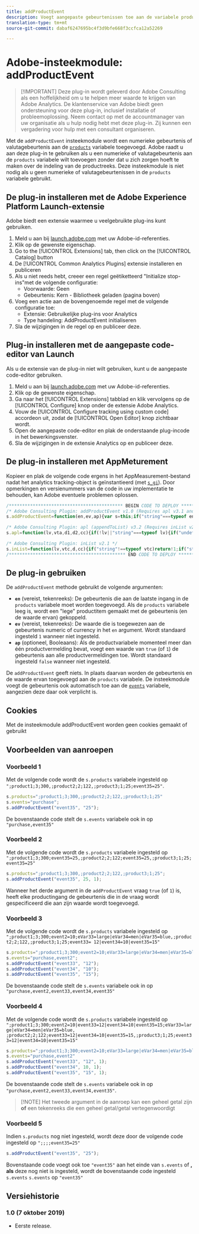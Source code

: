 ```yaml
---
title: addProductEvent
description: Voegt aangepaste gebeurtenissen toe aan de variabele producten en gebeurtenissen.
translation-type: tm+mt
source-git-commit: dabaf6247695bc4f3d9bfe668f3ccfca12a52269

---
```



# Adobe-insteekmodule: addProductEvent

>[!IMPORTANT] Deze plug-in wordt geleverd door Adobe Consulting als een hoffelijkheid om u te helpen meer waarde te krijgen van Adobe Analytics. De klantenservice van Adobe biedt geen ondersteuning voor deze plug-in, inclusief installatie of probleemoplossing. Neem contact op met de accountmanager van uw organisatie als u hulp nodig hebt met deze plug-in. Zij kunnen een vergadering voor hulp met een consultant organiseren.

Met de `addProductEvent` insteekmodule wordt een numerieke gebeurtenis of valutagebeurtenis aan de [`products`](../page-vars/products.md) variabele toegevoegd. Adobe raadt u aan deze plug-in te gebruiken als u een numerieke of valutagebeurtenis aan de `products` variabele wilt toevoegen zonder dat u zich zorgen hoeft te maken over de indeling van de productreeks. Deze insteekmodule is niet nodig als u geen numerieke of valutagebeurtenissen in de `products` variabele gebruikt.

## De plug-in installeren met de Adobe Experience Platform Launch-extensie

Adobe biedt een extensie waarmee u veelgebruikte plug-ins kunt gebruiken.

1. Meld u aan bij [launch.adobe.com](https://launch.adobe.com) met uw Adobe-id-referenties.
1. Klik op de gewenste eigenschap.
1. Go to the [!UICONTROL Extensions] tab, then click on the [!UICONTROL Catalog] button
1. De [!UICONTROL Common Analytics Plugins] extensie installeren en publiceren
1. Als u niet reeds hebt, creeer een regel geëtiketteerd &quot;Initialize stop-ins&quot;met de volgende configuratie:
   * Voorwaarde: Geen
   * Gebeurtenis: Kern - Bibliotheek geladen (pagina boven)
1. Voeg een actie aan de bovengenoemde regel met de volgende configuratie toe:
   * Extensie: Gebruikelijke plug-ins voor Analytics
   * Type handeling: AddProductEvent initialiseren
1. Sla de wijzigingen in de regel op en publiceer deze.

## Plug-in installeren met de aangepaste code-editor van Launch

Als u de extensie van de plug-in niet wilt gebruiken, kunt u de aangepaste code-editor gebruiken.

1. Meld u aan bij [launch.adobe.com](https://launch.adobe.com) met uw Adobe-id-referenties.
1. Klik op de gewenste eigenschap.
1. Ga naar het [!UICONTROL Extensions] tabblad en klik vervolgens op de [!UICONTROL Configure] knop onder de extensie Adobe Analytics.
1. Vouw de [!UICONTROL Configure tracking using custom code] accordeon uit, zodat de [!UICONTROL Open Editor] knop zichtbaar wordt.
1. Open de aangepaste code-editor en plak de onderstaande plug-incode in het bewerkingsvenster.
1. Sla de wijzigingen in de extensie Analytics op en publiceer deze.

## De plug-in installeren met AppMeturement

Kopieer en plak de volgende code ergens in het AppMeasurement-bestand nadat het analytics tracking-object is geïnstantieerd (met [`s_gi`](../functions/s-gi.md)). Door opmerkingen en versienummers van de code in uw implementatie te behouden, kan Adobe eventuele problemen oplossen.

```js
/******************************************* BEGIN CODE TO DEPLOY *******************************************/
/* Adobe Consulting Plugin: addProductEvent v1.0 (Requires apl v3.1 and inList v2.0+ plug-ins) */
s.addProductEvent=function(en,ev,ap){var s=this;if("string"===typeof en)if(ev=isNaN(ev)?"1":String(ev),ap=ap||!1,s.events= s.apl(s.events,en),s.products){var e=s.products.split(",");ap=ap?0:e.length-1;for(var a;ap<e.length;ap++)a=e[ap].split(";") ,a[4]&&a[4].includes("event")?a[4]=a[4]+"|"+en+"="+ev:a[5]?a[4]=en+"="+ev:a[4]||(a[3]||(a[3]=""),a[2]||(a[2]=""),a[1]||(a[1]=""),a[4]=en+"="+ev),e[ap]=a.join(";");s.products=e.join(",")}else s.products=";;;;"+en+"="+ev};

/* Adobe Consulting Plugin: apl (appendToList) v3.2 (Requires inList v2.0 or higher) */
s.apl=function(lv,vta,d1,d2,cc){if(!lv||"string"===typeof lv){if("undefined"===typeof this.inList||"string"!==typeof vta||""===vta)return lv;d1=d1||",";d2=d2||d1;1==d2&&(d2=d1,cc||(cc=1));2==d2&&1!=cc&&(d2=d1);vta=vta.split(",");for(var g=vta.length,e=0;e<g;e++)this.inList(lv,vta[e],d1,cc)||(lv=lv?lv+d2+vta[e]:vta[e])}return lv};

/* Adobe Consulting Plugin: inList v2.1 */
s.inList=function(lv,vtc,d,cc){if("string"!==typeof vtc)return!1;if("string"===typeof lv)lv=lv.split(d||",");else if("object"!== typeof lv)return!1;d=0;for(var e=lv.length;d<e;d++)if(1==cc&&vtc===lv[d]||vtc.toLowerCase()===lv[d].toLowerCase())return!0;return!1};
/******************************************** END CODE TO DEPLOY ********************************************/
```

## De plug-in gebruiken

De `addProductEvent` methode gebruikt de volgende argumenten:

* **`en`** (vereist, tekenreeks): De gebeurtenis die aan de laatste ingang in de `products` variabele moet worden toegevoegd. Als de `products` variabele leeg is, wordt een &quot;lege&quot; productitem gemaakt met de gebeurtenis (en de waarde ervan) gekoppeld.
* **`ev`** (vereist, tekenreeks): De waarde die is toegewezen aan de gebeurtenis numeric of currency in het `en` argument.  Wordt standaard ingesteld `1` wanneer niet ingesteld.
* **`ap`** (optioneel, Booleaans): Als de productvariabele momenteel meer dan één productvermelding bevat, voegt een waarde van `true` (of `1`) de gebeurtenis aan alle productvermeldingen toe.  Wordt standaard ingesteld `false` wanneer niet ingesteld.

De `addProductEvent` geeft niets. In plaats daarvan worden de gebeurtenis en de waarde ervan toegevoegd aan de `products` variabele. De insteekmodule voegt de gebeurtenis ook automatisch toe aan de [`events`](../page-vars/events/events-overview.md) variabele, aangezien deze daar ook verplicht is.

## Cookies

Met de insteekmodule addProductEvent worden geen cookies gemaakt of gebruikt

## Voorbeelden van aanroepen

### Voorbeeld 1

Met de volgende code wordt de `s.products` variabele ingesteld op `";product1;3;300,;product2;2;122,;product3;1;25;event35=25"`.

```js
s.products=";product1;3;300,;product2;2;122,;product3;1;25"
s.events="purchase";
s.addProductEvent("event35", "25");
```

De bovenstaande code stelt de `s.events` variabele ook in op `"purchase,event35"`

### Voorbeeld 2

Met de volgende code wordt de `s.products` variabele ingesteld op `";product1;3;300;event35=25,;product2;2;122;event35=25,;product3;1;25;event35=25"`

```js
s.products=";product1;3;300,;product2;2;122,;product3;1;25";
s.addProductEvent("event35", 25, 1);
```

Wanneer het derde argument in de `addProductEvent` vraag `true` (of `1`) is, heeft elke productingang de gebeurtenis die in de vraag wordt gespecificeerd die aan zijn waarde wordt toegevoegd.

### Voorbeeld 3

Met de volgende code wordt de `s.products` variabele ingesteld op `";product1;3;300;event2=10;eVar33=large|eVar34=men|eVar35=blue,;product2;2;122,;product3;1;25;event33= 12|event34=10|event35=15"`

```js
s.products=";product1;3;300;event2=10;eVar33=large|eVar34=men|eVar35=blue,;product2;2;122,;product3;1;25";
s.events="purchase,event2";
s.addProductEvent("event33", "12");
s.addProductEvent("event34", "10");
s.addProductEvent("event35", "15");
```

De bovenstaande code stelt de `s.events` variabele ook in op `"purchase,event2,event33,event34,event35"`

### Voorbeeld 4

Met de volgende code wordt de `s.products` variabele ingesteld op `";product1;3;300;event2=10|event33=12|event34=10|event35=15;eVar33=large|eVar34=men|eVar35=blue, ;product2;2;122;event33=12|event34=10|event35=15,;product3;1;25;event33=12|event34=10|event35=15"`

```js
s.products=";product1;3;300;event2=10;eVar33=large|eVar34=men|eVar35=blue,;product2;2;122,;product3;1;25"
s.events="purchase,event2"
s.addProductEvent("event33", "12", 1);
s.addProductEvent("event34", 10, 1);
s.addProductEvent("event35", "15", 1);
```

De bovenstaande code stelt de `s.events` variabele ook in op `"purchase,event2,event33,event34,event35"`.

>[!NOTE] Het tweede argument in de aanroep kan een geheel getal zijn **of** een tekenreeks die een geheel getal/getal vertegenwoordigt

### Voorbeeld 5

Indien `s.products` nog niet ingesteld, wordt deze door de volgende code ingesteld op `";;;;event35=25"`

```js
s.addProductEvent("event35", "25");
```

Bovenstaande code voegt ook toe `"event35"` aan het einde van `s.events` of **, als** deze nog niet is ingesteld, wordt de bovenstaande code ingesteld `s.events` `s.events` op `"event35"`

## Versiehistorie

### 1.0 (7 oktober 2019)

* Eerste release.
